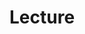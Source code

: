 # Lecture

[github]: https://github.com/chiseldevs/wt/tree/master/tw1
[preview]: https://5f72c1995799520007afe08a--wt-site.netlify.app/

